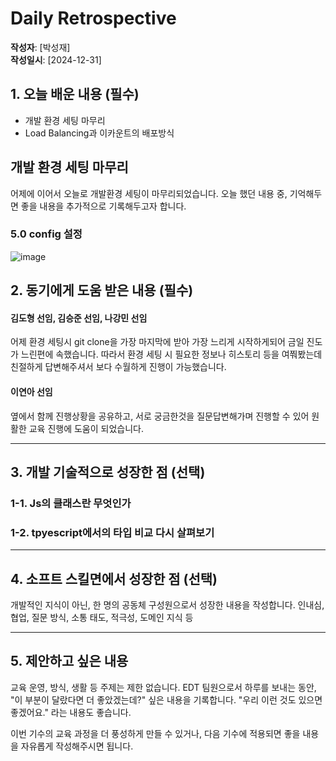 # Daily Retrospective  
**작성자**: [박성재]  
**작성일시**: [2024-12-31]  

## 1. 오늘 배운 내용 (필수)  
- 개발 환경 세팅 마무리
- Load Balancing과 이카운트의 배포방식

## 개발 환경 세팅 마무리
어제에 이어서 오늘로 개발환경 세팅이 마무리되었습니다. 오늘 했던 내용 중, 기억해두면 좋을 내용을 추가적으로 기록해두고자 합니다.

### 5.0 config 설정

![image]()

## 2. 동기에게 도움 받은 내용 (필수)
#### 김도형 선임, 김승준 선임, 나강민 선임
어제 환경 세팅시 git clone을 가장 마지막에 받아 가장 느리게 시작하게되어 금일 진도가 느린편에 속했습니다. 따라서
환경 세팅 시 필요한 정보나 히스토리 등을 여쭤봤는데 친절하게 답변해주셔서 보다 수월하게 진행이 가능했습니다.

#### 이연아 선임
옆에서 함께 진행상황을 공유하고, 서로 궁금한것을 질문답변해가며 진행할 수 있어 원활한 교육 진행에 도움이 되었습니다.

---

## 3. 개발 기술적으로 성장한 점 (선택)

### 1-1. Js의 클래스란 무엇인가



### 1-2. tpyescript에서의 타입 비교 다시 살펴보기

---

## 4. 소프트 스킬면에서 성장한 점  (선택)  
개발적인 지식이 아닌, 한 명의 공동체 구성원으로서 성장한 내용을 작성합니다.
인내심, 협업, 질문 방식, 소통 태도, 적극성, 도메인 지식 등

---

## 5. 제안하고 싶은 내용
교육 운영, 방식, 생활 등 주제는 제한 없습니다. 
EDT 팀원으로서 하루를 보내는 동안, "이 부분이 달랐다면 더 좋았겠는데?" 싶은 내용을 기록합니다.
"우리 이런 것도 있으면 좋겠어요." 라는 내용도 좋습니다.

이번 기수의 교육 과정을 더 풍성하게 만들 수 있거나, 다음 기수에 적용되면 좋을 내용을 자유롭게 작성해주시면 됩니다.

